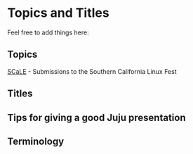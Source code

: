 # Topics and Titles

Feel free to add things here:

## Topics

[SCaLE](scale.md) - Submissions to the Southern California Linux Fest

## Titles


## Tips for giving a good Juju presentation


## Terminology

